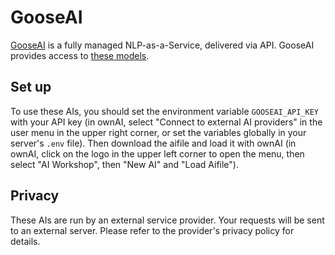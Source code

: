 # GooseAI

[GooseAI](https://goose.ai/) is a fully managed NLP-as-a-Service, delivered via API. GooseAI provides access to [these models](https://goose.ai/docs/models).

## Set up

To use these AIs, you should set the environment variable `GOOSEAI_API_KEY` with your API key (in ownAI, select "Connect to external AI providers" in the user menu in the upper right corner, or set the variables globally in your server's `.env` file).
Then download the aifile and load it with ownAI (in ownAI, click on the logo in the upper left corner to open the menu, then select "AI Workshop", then "New AI" and "Load Aifile").

## Privacy

These AIs are run by an external service provider. Your requests will be sent to an external server. Please refer to the provider's privacy policy for details.

